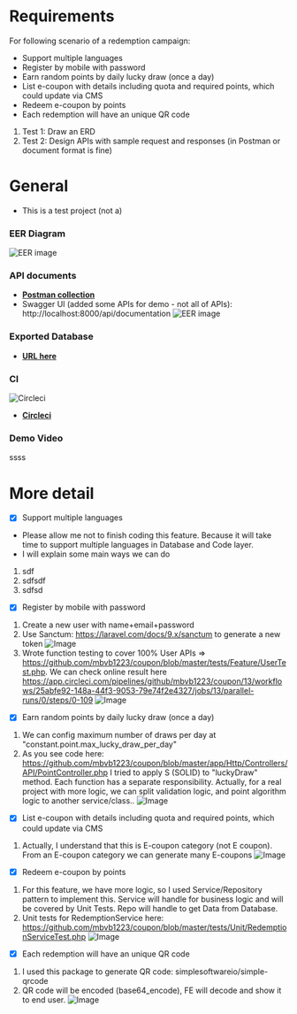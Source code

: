 # Requirements

For following scenario of a redemption campaign:
- Support multiple languages
- Register by mobile with password
- Earn random points by daily lucky draw (once a day)
- List e-coupon with details including quota and required points, which could update via CMS
- Redeem e-coupon by points
- Each redemption will have an unique QR code

1. Test 1: Draw an ERD
2. Test 2: Design APIs with sample request and responses (in Postman or document format is fine)

# General
- This is a test project (not a)

### EER Diagram
![EER image](https://user-images.githubusercontent.com/11681514/210364965-db3f7322-91fd-48ef-bab4-bbcd4f212c0f.png)

### API documents
- **[Postman collection](https://github.com/mbvb1223/coupon/blob/master/public/Khien%20Coupon.postman_collection.json)**
- Swagger UI (added some APIs for demo - not all of APIs): http://localhost:8000/api/documentation
![EER image](https://user-images.githubusercontent.com/11681514/210369700-7c5550e1-6cbe-42c2-996e-a1942eebd955.png)

  

### Exported Database
- **[URL here](https://github.com/mbvb1223/coupon/blob/master/public/coupon_dump20230103.sql)**

### CI
![Circleci](https://user-images.githubusercontent.com/11681514/210367623-23355959-0f3d-4e09-a362-e7304e71b145.png)
- **[Circleci](https://app.circleci.com/pipelines/github/mbvb1223/coupon)**

### Demo Video 
ssss

# More detail
- [x] Support multiple languages
- Please allow me not to finish coding this feature. Because it will take time to support multiple languages in Database and Code layer.
- I will explain some main ways we can do 
1. sdf
2. sdfsdf
3. sdfsd

- [x] Register by mobile with password
1. Create a new user with name+email+password
2. Use Sanctum: https://laravel.com/docs/9.x/sanctum to generate a new token
![Image](https://user-images.githubusercontent.com/11681514/210374702-e66b0dee-f6c4-4ead-b745-c9759fbf5596.png)
3. Wrote function testing to cover 100% User APIs => https://github.com/mbvb1223/coupon/blob/master/tests/Feature/UserTest.php. We can check online result here https://app.circleci.com/pipelines/github/mbvb1223/coupon/13/workflows/25abfe92-148a-44f3-9053-79e74f2e4327/jobs/13/parallel-runs/0/steps/0-109
![Image](https://user-images.githubusercontent.com/11681514/210371973-b247c5dd-1e56-4ba7-a503-6073d9083602.png)

- [x] Earn random points by daily lucky draw (once a day)
1. We can config maximum number of draws per day at "constant.point.max_lucky_draw_per_day"
2. As you see code here: https://github.com/mbvb1223/coupon/blob/master/app/Http/Controllers/API/PointController.php I tried to apply S (SOLID) to "luckyDraw" method. Each function has a separate responsibility. Actually, for a real project with more logic, we can split validation logic, and point algorithm logic to another service/class..
![Image](https://user-images.githubusercontent.com/11681514/210374507-4c519e64-a0cf-4a0b-b02b-6b832f626181.png)

- [x] List e-coupon with details including quota and required points, which could update via CMS
1. Actually, I understand that this is E-coupon category (not E coupon). From an E-coupon category we can generate many E-coupons
![Image](https://user-images.githubusercontent.com/11681514/210375070-a5f73415-ec11-467d-889f-b98944b35ce0.png)

- [x] Redeem e-coupon by points
1. For this feature, we have more logic, so I used Service/Repository pattern to implement this. Service will handle for business logic and will be covered by Unit Tests. Repo will handle to get Data from Database.
2. Unit tests for RedemptionService here: https://github.com/mbvb1223/coupon/blob/master/tests/Unit/RedemptionServiceTest.php
![Image](https://user-images.githubusercontent.com/11681514/210376023-f32f5aa1-9b3f-4a98-884b-ce4a45bc6483.png)

- [x] Each redemption will have an unique QR code
1. I used this package to generate QR code: simplesoftwareio/simple-qrcode
2. QR code will be encoded (base64_encode), FE will decode and show it to end user.
![Image](https://user-images.githubusercontent.com/11681514/210376677-b0612180-42b6-4587-9182-faa06726ccf9.png)

